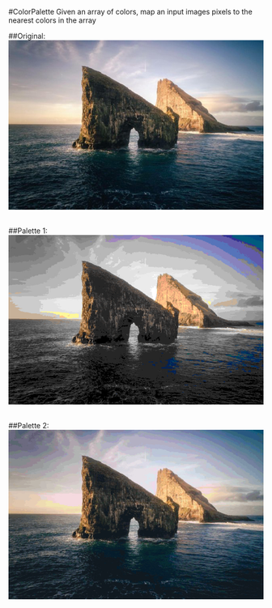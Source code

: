 #ColorPalette
Given an array of colors, map an input images pixels to the nearest colors in the array

##Original:
![Original](./OutputImages/1/original.jpg) 
##
##Palette 1:
![Original](./OutputImages/1/cp.jpg)
##
##Palette 2:
![Original](./OutputImages/1/pt.jpg)
##

#